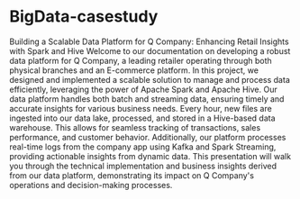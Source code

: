 # BigData-casestudy
Building a Scalable Data Platform for Q Company: Enhancing Retail Insights with Spark and Hive 
Welcome to our documentation on developing a robust data platform for Q Company, a leading retailer operating through both physical branches and an E-commerce platform. In this project, we designed and implemented a scalable solution to manage and process data efficiently, leveraging the power of Apache Spark and Apache Hive. 
Our data platform handles both batch and streaming data, ensuring timely and accurate insights for various business needs. Every hour, new files are ingested into our data lake, processed, and stored in a Hive-based data warehouse. This allows for seamless tracking of transactions, sales performance, and customer behavior. 
Additionally, our platform processes real-time logs from the company app using Kafka and Spark Streaming, providing actionable insights from dynamic data. This presentation will walk you through the technical implementation and business insights derived from our data platform, demonstrating its impact on Q Company's operations and decision-making processes.
